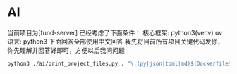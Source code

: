 # AI

当前项目为[fund-server]
已经考虑了下面条件：
核心框架: python3(venv) uv
语言: python3
下面回答全部使用中文回答
我先将目前所有项目关键代码发你，你先理解并回答好即可，方便以后我问问题

```bash
python3 ./ai/print_project_files.py . "\.(py|json|toml|md)$|Dockerfile$" -o ./ai/project_context.txt -e ".env,.git,dist,build,.vscode,ai,.venv,__pycache__"
```
